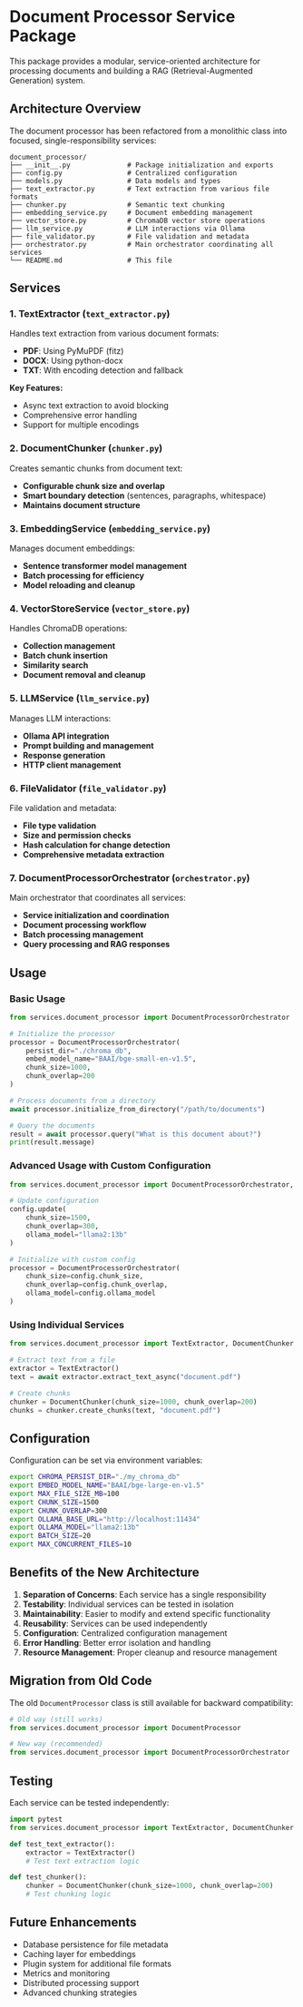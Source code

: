 # Document Processor Service Package

This package provides a modular, service-oriented architecture for processing documents and building a RAG (Retrieval-Augmented Generation) system.

## Architecture Overview

The document processor has been refactored from a monolithic class into focused, single-responsibility services:

```
document_processor/
├── __init__.py              # Package initialization and exports
├── config.py                # Centralized configuration
├── models.py                # Data models and types
├── text_extractor.py        # Text extraction from various file formats
├── chunker.py               # Semantic text chunking
├── embedding_service.py     # Document embedding management
├── vector_store.py          # ChromaDB vector store operations
├── llm_service.py           # LLM interactions via Ollama
├── file_validator.py        # File validation and metadata
├── orchestrator.py          # Main orchestrator coordinating all services
└── README.md                # This file
```

## Services

### 1. TextExtractor (`text_extractor.py`)
Handles text extraction from various document formats:
- **PDF**: Using PyMuPDF (fitz)
- **DOCX**: Using python-docx
- **TXT**: With encoding detection and fallback

**Key Features:**
- Async text extraction to avoid blocking
- Comprehensive error handling
- Support for multiple encodings

### 2. DocumentChunker (`chunker.py`)
Creates semantic chunks from document text:
- **Configurable chunk size and overlap**
- **Smart boundary detection** (sentences, paragraphs, whitespace)
- **Maintains document structure**

### 3. EmbeddingService (`embedding_service.py`)
Manages document embeddings:
- **Sentence transformer model management**
- **Batch processing for efficiency**
- **Model reloading and cleanup**

### 4. VectorStoreService (`vector_store.py`)
Handles ChromaDB operations:
- **Collection management**
- **Batch chunk insertion**
- **Similarity search**
- **Document removal and cleanup**

### 5. LLMService (`llm_service.py`)
Manages LLM interactions:
- **Ollama API integration**
- **Prompt building and management**
- **Response generation**
- **HTTP client management**

### 6. FileValidator (`file_validator.py`)
File validation and metadata:
- **File type validation**
- **Size and permission checks**
- **Hash calculation for change detection**
- **Comprehensive metadata extraction**

### 7. DocumentProcessorOrchestrator (`orchestrator.py`)
Main orchestrator that coordinates all services:
- **Service initialization and coordination**
- **Document processing workflow**
- **Batch processing management**
- **Query processing and RAG responses**

## Usage

### Basic Usage

```python
from services.document_processor import DocumentProcessorOrchestrator

# Initialize the processor
processor = DocumentProcessorOrchestrator(
    persist_dir="./chroma_db",
    embed_model_name="BAAI/bge-small-en-v1.5",
    chunk_size=1000,
    chunk_overlap=200
)

# Process documents from a directory
await processor.initialize_from_directory("/path/to/documents")

# Query the documents
result = await processor.query("What is this document about?")
print(result.message)
```

### Advanced Usage with Custom Configuration

```python
from services.document_processor import DocumentProcessorOrchestrator, config

# Update configuration
config.update(
    chunk_size=1500,
    chunk_overlap=300,
    ollama_model="llama2:13b"
)

# Initialize with custom config
processor = DocumentProcessorOrchestrator(
    chunk_size=config.chunk_size,
    chunk_overlap=config.chunk_overlap,
    ollama_model=config.ollama_model
)
```

### Using Individual Services

```python
from services.document_processor import TextExtractor, DocumentChunker

# Extract text from a file
extractor = TextExtractor()
text = await extractor.extract_text_async("document.pdf")

# Create chunks
chunker = DocumentChunker(chunk_size=1000, chunk_overlap=200)
chunks = chunker.create_chunks(text, "document.pdf")
```

## Configuration

Configuration can be set via environment variables:

```bash
export CHROMA_PERSIST_DIR="./my_chroma_db"
export EMBED_MODEL_NAME="BAAI/bge-large-en-v1.5"
export MAX_FILE_SIZE_MB=100
export CHUNK_SIZE=1500
export CHUNK_OVERLAP=300
export OLLAMA_BASE_URL="http://localhost:11434"
export OLLAMA_MODEL="llama2:13b"
export BATCH_SIZE=20
export MAX_CONCURRENT_FILES=10
```

## Benefits of the New Architecture

1. **Separation of Concerns**: Each service has a single responsibility
2. **Testability**: Individual services can be tested in isolation
3. **Maintainability**: Easier to modify and extend specific functionality
4. **Reusability**: Services can be used independently
5. **Configuration**: Centralized configuration management
6. **Error Handling**: Better error isolation and handling
7. **Resource Management**: Proper cleanup and resource management

## Migration from Old Code

The old `DocumentProcessor` class is still available for backward compatibility:

```python
# Old way (still works)
from services.document_processor import DocumentProcessor

# New way (recommended)
from services.document_processor import DocumentProcessorOrchestrator
```

## Testing

Each service can be tested independently:

```python
import pytest
from services.document_processor import TextExtractor, DocumentChunker

def test_text_extractor():
    extractor = TextExtractor()
    # Test text extraction logic

def test_chunker():
    chunker = DocumentChunker(chunk_size=1000, chunk_overlap=200)
    # Test chunking logic
```

## Future Enhancements

- Database persistence for file metadata
- Caching layer for embeddings
- Plugin system for additional file formats
- Metrics and monitoring
- Distributed processing support
- Advanced chunking strategies
